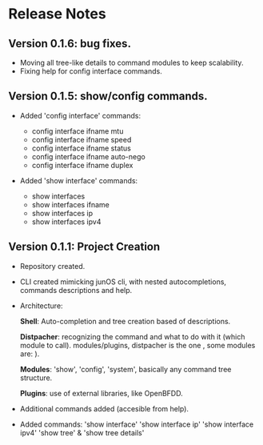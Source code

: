 
# Release Notes

Version 0.1.6: bug fixes.
-------------------------

- Moving all tree-like details to command modules to keep scalability.
- Fixing help for config interface commands.

Version 0.1.5: show/config commands.
-------------------------
- Added 'config interface' commands:
	- config interface ifname mtu
	- config interface ifname speed
	- config interface ifname status
	- config interface ifname auto-nego
	- config interface ifname duplex
	
- Added 'show interface' commands:
	- show interfaces
	- show interfaces ifname
	- show interfaces ip
	- show interfaces ipv4

Version 0.1.1: Project Creation
-------------------------
- Repository created.
- CLI created mimicking junOS cli, with nested autocompletions, commands descriptions and help.
- Architecture:

  **Shell**:
  Auto-completion and tree creation based of descriptions.
  
  **Distpacher**: recognizing the command and what to do with it (which module to call). modules/plugins, distpacher is the one , some modules are: ).
  
  **Modules**: 'show', 'config', 'system', basically any command tree structure.
  
  **Plugins**: use of external libraries, like OpenBFDD.
  
- Additional commands added (accesible from help).
- Added commands:
  'show interface'
  'show interface ip'
  'show interface ipv4'
  'show tree' & 'show tree details'
